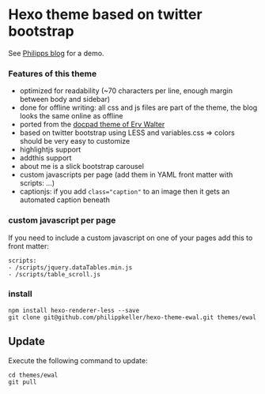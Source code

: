# Hexo theme based on twitter bootstrap

See [Philipps blog](http://www.philippkeller.com/2014/06/06/in-eigener-sache-blog-redesign/?source=hexo) for a demo.

### Features of this theme

- optimized for readability (~70 characters per line, enough margin between body and sidebar)
- done for offline writing: all css and js files are part of the theme, the blog looks the same online as offline
- ported from the [docpad theme of Erv Walter](https://github.com/ervwalter/ewalnet-docpad)
- based on twitter bootstrap using LESS and variables.css ⇒ colors should be very easy to customize
- highlightjs support
- addthis support
- about me is a slick bootstrap carousel
- custom javascripts per page (add them in YAML front matter with scripts: …)
- captionjs: if you add `class="caption"` to an image then it gets an automated caption beneath

### custom javascript per page

If you need to include a custom javascript on one of your pages add this to front matter:

```
scripts:
- /scripts/jquery.dataTables.min.js
- /scripts/table_scroll.js
```

### install

```
npm install hexo-renderer-less --save
git clone git@github.com/philippkeller/hexo-theme-ewal.git themes/ewal
```

## Update

Execute the following command to update:

```
cd themes/ewal
git pull
```
